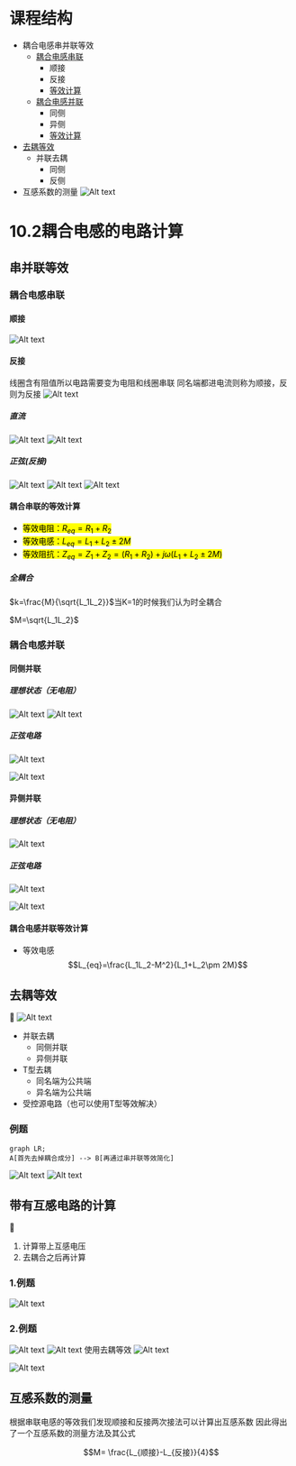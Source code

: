 
# 课程结构

- 耦合电感串并联等效
  - [耦合电感串联](#耦合电感串联)
    - 顺接
    - 反接
    - [等效计算](#耦合串联的等效计算)
  - [耦合电感并联](#耦合电感并联)
    - 同侧
    - 异侧
    - [等效计算](#耦合电感并联等效计算)
- [去耦等效](#去耦等效)
  - 并联去耦
    - 同侧
    - 反侧
- 互感系数的测量
![Alt text](IMG_20230911_171723.jpg)

# 10.2耦合电感的电路计算

## 串并联等效

### 耦合电感串联

#### 顺接
![Alt text](image-17.png)

#### 反接

线圈含有阻值所以电路需要变为电阻和线圈串联
同名端都进电流则称为顺接，反则为反接
![Alt text](image-7.png)

##### 直流

![Alt text](image-8.png)
![Alt text](image-9.png)

##### 正弦(反接)

![Alt text](image-10.png)
![Alt text](image-11.png)
![Alt text](image-12.png)

#### 耦合串联的等效计算


- <mark>等效电阻：$R_{eq}=R_1 +R_2$
- <mark>等效电感：$L_{eq}=L_1+L_2\pm 2M$
- <mark>等效阻抗：$Z_{eq}=Z_1+Z_2=(R_1+R_2)+j\omega(L_1+L_2\pm 2M)$

##### 全耦合

$k=\frac{M}{\sqrt{L_1L_2}}$当K=1的时候我们认为时全耦合

$M=\sqrt{L_1L_2}$



### 耦合电感并联

#### 同侧并联

##### 理想状态（无电阻）

![Alt text](image-18.png)
![Alt text](image-19.png)

##### 正弦电路

![Alt text](image-13.png)

![Alt text](image-14.png)

#### 异侧并联


##### 理想状态（无电阻）

![Alt text](image-20.png)

##### 正弦电路

![Alt text](image-15.png)

![Alt text](image-16.png)


#### 耦合电感并联等效计算

- 等效电感$$L_{eq}=\frac{L_1L_2-M^2}{L_1+L_2\pm 2M}$$



## 去耦等效
:poop:
![Alt text](IMG_20230913_160237.jpg)
- 并联去耦
  - 同侧并联
  - 异侧并联
- T型去耦
  - 同名端为公共端
  - 异名端为公共端
- 受控源电路（也可以使用T型等效解决）

### 例题

```mermaid
graph LR;
A[首先去掉耦合成分] --> B[再通过串并联等效简化]
```
![Alt text](image-21.png)
![Alt text](image-22.png)



## 带有互感电路的计算
:poop:
1. 计算带上互感电压
2. 去耦合之后再计算

### 1.例题
![Alt text](image-23.png)

### 2.例题
![Alt text](image-24.png)
![Alt text](IMG_20230913_164853.jpg)
使用去耦等效
![Alt text](image-25.png)

![Alt text](image-26.png)

## 互感系数的测量
根据串联电感的等效我们发现顺接和反接两次接法可以计算出互感系数
因此得出了一个互感系数的测量方法及其公式


$$M= \frac{L_{顺接}-L_{反接}}{4}$$